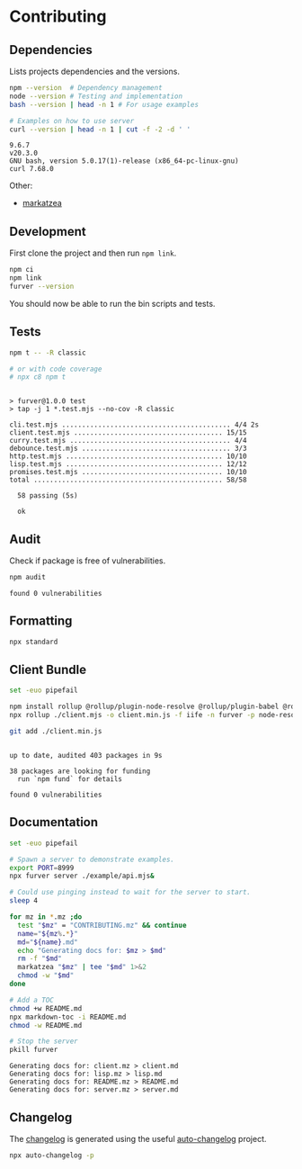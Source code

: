 # Contributing

## Dependencies

Lists projects dependencies and the versions.

```bash
npm --version  # Dependency management
node --version # Testing and implementation
bash --version | head -n 1 # For usage examples

# Examples on how to use server
curl --version | head -n 1 | cut -f -2 -d ' '
```
```
9.6.7
v20.3.0
GNU bash, version 5.0.17(1)-release (x86_64-pc-linux-gnu)
curl 7.68.0
```

Other:

- [markatzea][markatzea]

## Development

First clone the project and then run `npm link`.

```bash
npm ci
npm link
furver --version
```

You should now be able to run the bin scripts and tests.

## Tests

```bash
npm t -- -R classic

# or with code coverage
# npx c8 npm t
```
```

> furver@1.0.0 test
> tap -j 1 *.test.mjs --no-cov -R classic

cli.test.mjs .......................................... 4/4 2s
client.test.mjs ..................................... 15/15
curry.test.mjs ........................................ 4/4
debounce.test.mjs ..................................... 3/3
http.test.mjs ....................................... 10/10
lisp.test.mjs ....................................... 12/12
promises.test.mjs ................................... 10/10
total ............................................... 58/58

  58 passing (5s)

  ok
```

## Audit

Check if package is free of vulnerabilities.

```bash
npm audit
```
```
found 0 vulnerabilities
```

## Formatting

```bash
npx standard
```

## Client Bundle

```bash
set -euo pipefail

npm install rollup @rollup/plugin-node-resolve @rollup/plugin-babel @rollup/plugin-commonjs @rollup/plugin-terser --no-save
npx rollup ./client.mjs -o client.min.js -f iife -n furver -p node-resolve -p babel -p commonjs # -p terser

git add ./client.min.js
```
```

up to date, audited 403 packages in 9s

38 packages are looking for funding
  run `npm fund` for details

found 0 vulnerabilities
```

## Documentation

```bash
set -euo pipefail

# Spawn a server to demonstrate examples.
export PORT=8999
npx furver server ./example/api.mjs&

# Could use pinging instead to wait for the server to start.
sleep 4

for mz in *.mz ;do
  test "$mz" = "CONTRIBUTING.mz" && continue
  name="${mz%.*}"
  md="${name}.md"
  echo "Generating docs for: $mz > $md"
  rm -f "$md"
  markatzea "$mz" | tee "$md" 1>&2
  chmod -w "$md"
done

# Add a TOC
chmod +w README.md
npx markdown-toc -i README.md
chmod -w README.md

# Stop the server
pkill furver
```
```
Generating docs for: client.mz > client.md
Generating docs for: lisp.mz > lisp.md
Generating docs for: README.mz > README.md
Generating docs for: server.mz > server.md
```

## Changelog

The [changelog][changelog] is generated using the useful
[auto-changelog][auto-changelog] project.

```bash
npx auto-changelog -p
```

[changelog]:./CHANGELOG.md
[auto-changelog]:https://www.npmjs.com/package/auto-changelog
[markatzea]:https://github.com/bas080/markatzea
